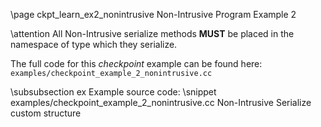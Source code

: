 \page ckpt_learn_ex2_nonintrusive Non-Intrusive Program Example 2

\attention All Non-Intrusive serialize methods <b>MUST</b> be placed in the namespace of type which they serialize.

The full code for this *checkpoint* example can be found here:
`examples/checkpoint_example_2_nonintrusive.cc`

\subsubsection ex Example source code:
\snippet examples/checkpoint_example_2_nonintrusive.cc Non-Intrusive Serialize custom structure

